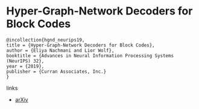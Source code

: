 # Hyper-Graph-Network Decoders for Block Codes

```
@incollection{hgnd_neurips19,
title = {Hyper-Graph-Network Decoders for Block Codes},
author = {Eliya Nachmani and Lior Wolf},
booktitle = {Advances in Neural Information Processing Systems (NeurIPS) 32},
year = {2019},
publisher = {Curran Associates, Inc.}
}
```

links
- [arXiv](https://arxiv.org/abs/1909.09036)
